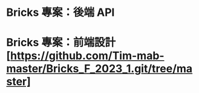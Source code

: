 # Bricks 專案：後端 API

# Bricks 專案：前端設計 [https://github.com/Tim-mab-master/Bricks_F_2023_1.git/tree/master]
